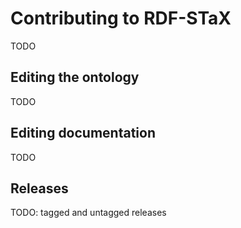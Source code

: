 # Contributing to RDF-STaX

TODO

## Editing the ontology

TODO

## Editing documentation

TODO

## Releases

TODO: tagged and untagged releases
